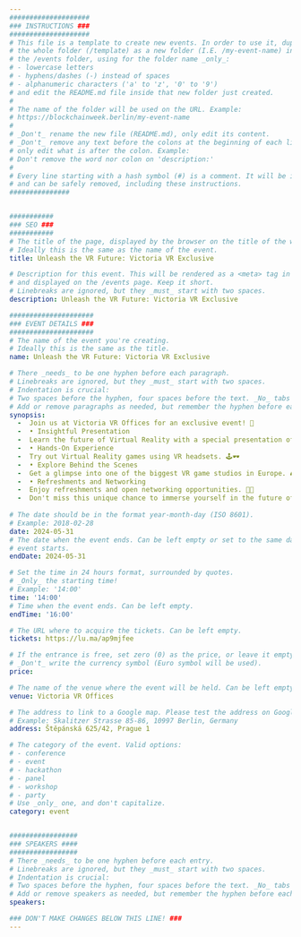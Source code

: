 ```yaml
---
####################
### INSTRUCTIONS ###
####################
# This file is a template to create new events. In order to use it, duplicate
# the whole folder (/template) as a new folder (I.E. /my-event-name) inside of
# the /events folder, using for the folder name _only_:
# - lowercase letters
# - hyphens/dashes (-) instead of spaces
# - alphanumeric characters ('a' to 'z', '0' to '9')
# and edit the README.md file inside that new folder just created.
#
# The name of the folder will be used on the URL. Example:
# https://blockchainweek.berlin/my-event-name
#
# _Don't_ rename the new file (README.md), only edit its content.
# _Don't_ remove any text before the colons at the beginning of each line,
# only edit what is after the colon. Example:
# Don't remove the word nor colon on 'description:'
#
# Every line starting with a hash symbol (#) is a comment. It will be ignored
# and can be safely removed, including these instructions.
###############


###########
### SEO ###
###########
# The title of the page, displayed by the browser on the title of the window.
# Ideally this is the same as the name of the event.
title: Unleash the VR Future: Victoria VR Exclusive

# Description for this event. This will be rendered as a <meta> tag in the HTML,
# and displayed on the /events page. Keep it short.
# Linebreaks are ignored, but they _must_ start with two spaces.
description: Unleash the VR Future: Victoria VR Exclusive

#####################
### EVENT DETAILS ###
#####################
# The name of the event you're creating.
# Ideally this is the same as the title.
name: Unleash the VR Future: Victoria VR Exclusive

# There _needs_ to be one hyphen before each paragraph.
# Linebreaks are ignored, but they _must_ start with two spaces.
# Indentation is crucial:
# Two spaces before the hyphen, four spaces before the text. _No_ tabs allowed.
# Add or remove paragraphs as needed, but remember the hyphen before each entry.
synopsis: 
  -  Join us at Victoria VR Offices for an exclusive event! 🎉
  -  ​• Insightful Presentation
  -  Learn the future of Virtual Reality with a special presentation of the Victoria VR. 🌐📈
  -  ​• Hands-On Experience
  -  Try out Virtual Reality games using VR headsets. 🕹🕶 ​
  -  • Explore Behind the Scenes
  -  Get a glimpse into one of the biggest VR game studios in Europe. 🎮🏢
  -  ​• Refreshments and Networking
  -  Enjoy refreshments and open networking opportunities. 🍨🤝 ​
  -  Don't miss this unique chance to immerse yourself in the future of Virtual Reality! 🚀
    
# The date should be in the format year-month-day (ISO 8601).
# Example: 2018-02-28
date: 2024-05-31
# The date when the event ends. Can be left empty or set to the same day the
# event starts.
endDate: 2024-05-31

# Set the time in 24 hours format, surrounded by quotes.
# _Only_ the starting time!
# Example: '14:00'
time: '14:00'
# Time when the event ends. Can be left empty.
endTime: '16:00'

# The URL where to acquire the tickets. Can be left empty.
tickets: https://lu.ma/ap9mjfee

# If the entrance is free, set zero (0) as the price, or leave it empty.
# _Don't_ write the currency symbol (Euro symbol will be used).
price: 

# The name of the venue where the event will be held. Can be left empty.
venue: Victoria VR Offices

# The address to link to a Google map. Please test the address on Google Maps.
# Example: Skalitzer Strasse 85-86, 10997 Berlin, Germany
address: Štěpánská 625/42, Prague 1

# The category of the event. Valid options:
# - conference
# - event
# - hackathon
# - panel
# - workshop
# - party
# Use _only_ one, and don't capitalize.
category: event


#################
### SPEAKERS ####
#################
# There _needs_ to be one hyphen before each entry.
# Linebreaks are ignored, but they _must_ start with two spaces.
# Indentation is crucial:
# Two spaces before the hyphen, four spaces before the text. _No_ tabs allowed.
# Add or remove speakers as needed, but remember the hyphen before each entry.
speakers:

### DON'T MAKE CHANGES BELOW THIS LINE! ###
---
```


<!-- ### DON'T MAKE CHANGES BELOW THIS LINE! ### -->

<Event-Content/>
